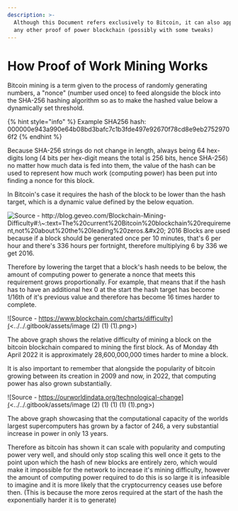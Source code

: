 ```yaml
---
description: >-
  Although this Document refers exclusively to Bitcoin, it can also applied to
  any other proof of power blockchain (possibly with some tweaks)
---
```


# How Proof of Work Mining Works

Bitcoin mining is a term given to the process of randomly generating numbers, a "nonce" (number used once) to feed alongside the block into the SHA-256 hashing algorithm so as to make the hashed value below a dynamically set threshold.

{% hint style="info" %}
Example SHA256 hash: 000000e943a990e64b08bd3bafc7c1b3fde497e92670f78cd8e9eb27529706f2
{% endhint %}

Because SHA-256 strings do not change in length, always being 64 hex-digits long (4 bits per hex-digit means the total is 256 bits, hence SHA-256) no matter how much data is fed into them, the value of the hash can be used to represent how much work (computing power) has been put into finding a nonce for this block.

In Bitcoin's case it requires the hash of the block to be lower than the hash target, which is a dynamic value defined by the below equation.

![Source - http://blog.geveo.com/Blockchain-Mining-Difficulty#:\~:text=The%20current%20Bitcoin%20blockchain%20requirement,not%20about%20the%20leading%20zeros.&#x20;
2016 Blocks are used because if a block should be generated once per 10 minutes, that's 6 per hour and there's 336 hours per fortnight, therefore multiplying 6 by 336 we get 2016.](<../../.gitbook/assets/image (1) (1) (1) (1).png>)

Therefore by lowering the target that a block's hash needs to be below, the amount of computing power to generate a nonce that meets this requirement grows proportionally. For example, that means that if the hash has to have an additional hex 0 at the start the hash target has become 1/16th of it's previous value and therefore has become 16 times harder to complete.

![Source - https://www.blockchain.com/charts/difficulty](<../../.gitbook/assets/image (2) (1) (1).png>)

The above graph shows the relative difficulty of mining a block on the bitcoin blockchain compared to mining the first block. As of Monday 4th April 2022 it is approximately 28,600,000,000 times harder to mine a block.

It is also important to remember that alongside the popularity of bitcoin growing between its creation in 2009 and now, in 2022, that computing power has also grown substantially.

![Source - https://ourworldindata.org/technological-change](<../../.gitbook/assets/image (2) (1) (1) (1) (1).png>)

The above graph showcasing that the computational capacity of the worlds largest supercomputers has grown by a factor of 246, a very substantial increase in power in only 13 years.

Therefore as bitcoin has shown it can scale with popularity and computing power very well, and should only stop scaling this well once it gets to the point upon which the hash of new blocks are entirely zero, which would make it impossible for the network to increase it's mining difficulty, however the amount of computing power required to do this is so large it is infeasible to imagine and it is more likely that the cryptocurrency ceases use before then. (This is because the more zeros required at the start of the hash the exponentially harder it is to generate)
